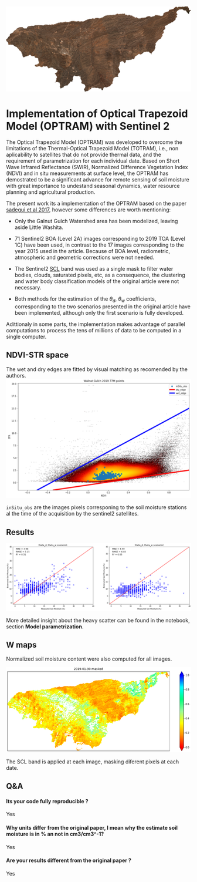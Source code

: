 ![WG-nologo.png](https://github.com/VicenteYago/OPTRAM/blob/main/img/WG-nologo.png)

# Implementation of Optical Trapezoid Model (OPTRAM) with Sentinel 2 

The Optical Trapezoid Model (OPTRAM) was developed to overcome the limitations of the Thermal-Optical Trapezoid Model (TOTRAM), i.e., non aplicability to satellites that do not provide thermal data, and the requirement of parametrization for each individual date. Based on Short Wave Infrared Reflectance (SWIR), Normalized Difference Vegetation Index (NDVI) and in situ measurements at surface level, the OPTRAM has demostrated to be a significant advance for remote sensing of soil moisture with great importance to undestand seasonal dynamics, water resource planning and agricultural production.

The present work its a implementation of the OPTRAM based on the paper [sadegui et al 2017](https://www.sciencedirect.com/science/article/abs/pii/S0034425717302493), however some differences are worth mentioning: 

- Only the Galnut Gulch Watershed area has been modelized, leaving aside Little Washita.
- 71 Sentinel2 BOA (Level 2A) images corresponding to 2019 TOA (Level 1C) have been used, in contrast to the 17 images corresponding to the year 2015 used in the article. Because of BOA level, radiometric, atmospheric and geometric corrections were not needed.

- The Sentinel2 [SCL](https://sentinels.copernicus.eu/web/sentinel/technical-guides/sentinel-2-msi/level-2a/algorithm) band was used as a single mask to filter water bodies, clouds, saturated pixels, etc, as a consequence, the clustering and water body classification models of the original article were not necessary.

- Both methods for the estimation of the $\theta_d$, $\theta_w$ coefficients, corresponding to the two scenarios presented in the original article have been implemented, although only the first scenario is fully developed.


Adittionaly in some parts, the implementation makes advantage of parallel computations to process the tens of millions of data to be computed in a single computer.


## NDVI-STR space

The wet and dry edges are fitted by visual matching as recomended by the authors.
![NDVI_STR.png](https://github.com/VicenteYago/OPTRAM/blob/main/img/NDVI_STR.png)

`inSitu_obs` are the images pixels corresponing to the soil moisture stations al the time of the acquisition by the sentinel2 satellites.

## Results 

![scenario_comparison](https://github.com/VicenteYago/OPTRAM/blob/main/img/scenario1_2_comparison.png)

More detailed insight about the heavy scatter can be found in the notebook, section __Model parametrization__.

## W maps
Normalized soil moisture content were also computed for all images.
<p align="center">
  <img src=https://github.com/VicenteYago/OPTRAM/blob/main/img/example_W_2.png/>
</p>

The SCL band is applied at each image, masking diferent pixels at each date.



## Q&A 

#### Its your code fully reproducible ? 
Yes

#### Why units differ from the original paper, I mean why the estimate soil moisture is in % an not in cm3/cm3^-1? 
Yes

#### Are your results different from the original paper ? 
Yes


